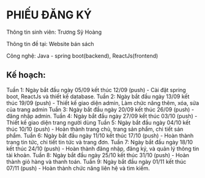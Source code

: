 # PHIẾU ĐĂNG KÝ

Thông tin sinh viên: Trương Sỹ Hoàng

Thông tin đề tại: Website bán sách

Công nghệ: Java - spring boot(backend), ReactJs(frontend)

## Kế hoạch: 
Tuần 1: Ngày bắt đầu ngày 05/09 kết thúc 12/09 (push) - Cài đặt spring boot, ReactJs và thiết kế database.
Tuần 2: Ngày bắt đầu ngày 13/09 kết thúc 19/09 (push) - Thiết kế giao diện admin, Làm chức năng thêm, xóa, sửa của trang admin
Tuần 3: Ngày bắt đầu ngày 20/09 kết thúc 26/09 (push) - đăng nhập admin.
Tuần 4:  Ngày bắt đầu ngày 27/09 kết thúc 03/10 (push) - Thiết kế giao diện trang người dùng
Tuần 5:  Ngày bắt đầu ngày 04/10 kết thúc 10/10 (push) - Hoàn thành trang chủ, trang sản phẩm, chi tiết sản phẩm.
Tuần 6:  Ngày bắt đầu ngày 11/10 kết thúc 17/10 (push) - Hoàn thành trang tin tức, chi tiết tin tức và trang đơn.
Tuần 7: Ngày bắt đầu ngày 18/10 kết thúc 24/10 (push) - Hoàn thành đăng nhập, đăng ký, và quản lý thông tin tài khoản.
Tuần 8: Ngày bắt đầu ngày 25/10 kết thúc 31/10 (push) - Hoàn thành giỏ hàng và thanh toán.
Tuần 9: Ngày bắt đầu ngày 01/11 kết thúc 07/11 (push) - Hoàn thành chức năng liên hệ và tìm kiếm.




